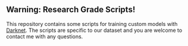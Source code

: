 Warning: Research Grade Scripts!
---

This repository contains some scripts for training custom models with [Darknet](https://github.com/AlexeyAB/darknet).
The scripts are specific to our dataset and you are welcome to contact me with any questions.
